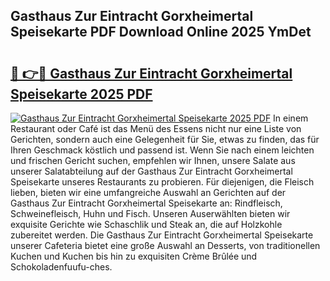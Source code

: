 ## Gasthaus Zur Eintracht Gorxheimertal Speisekarte PDF Download Online 2025 YmDet

# <h2><a href="http://gc61wri.nevu.top/?p=Gasthaus+Zur+Eintracht+Gorxheimertal+Speisekarte">🔗 👉🔴 Gasthaus Zur Eintracht Gorxheimertal Speisekarte 2025 PDF</a></h2>

[![Gasthaus Zur Eintracht Gorxheimertal Speisekarte 2025 PDF](https://i.imgur.com/dBaPXMq.png)](http://gc61wri.nevu.top/?p=Gasthaus+Zur+Eintracht+Gorxheimertal+Speisekarte)
In einem Restaurant oder Café ist das Menü des Essens nicht nur eine Liste von Gerichten, sondern auch eine Gelegenheit für Sie, etwas zu finden, das für Ihren Geschmack köstlich und passend ist. Wenn Sie nach einem leichten und frischen Gericht suchen, empfehlen wir Ihnen, unsere Salate aus unserer Salatabteilung auf der Gasthaus Zur Eintracht Gorxheimertal Speisekarte unseres Restaurants zu probieren. Für diejenigen, die Fleisch lieben, bieten wir eine umfangreiche Auswahl an Gerichten auf der Gasthaus Zur Eintracht Gorxheimertal Speisekarte an: Rindfleisch, Schweinefleisch, Huhn und Fisch. Unseren Auserwählten bieten wir exquisite Gerichte wie Schaschlik und Steak an, die auf Holzkohle zubereitet werden. Die Gasthaus Zur Eintracht Gorxheimertal Speisekarte unserer Cafeteria bietet eine große Auswahl an Desserts, von traditionellen Kuchen und Kuchen bis hin zu exquisiten Crème Brûlée und Schokoladenfuufu-ches.
